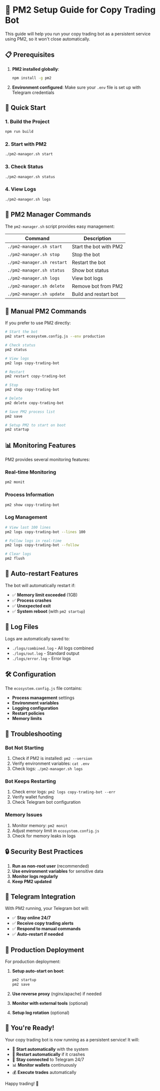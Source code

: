 # 🚀 PM2 Setup Guide for Copy Trading Bot

This guide will help you run your copy trading bot as a persistent service using PM2, so it won't close automatically.

## 📋 Prerequisites

1. **PM2 installed globally**:
   ```bash
   npm install -g pm2
   ```

2. **Environment configured**: Make sure your `.env` file is set up with Telegram credentials

## 🚀 Quick Start

### 1. Build the Project
```bash
npm run build
```

### 2. Start with PM2
```bash
./pm2-manager.sh start
```

### 3. Check Status
```bash
./pm2-manager.sh status
```

### 4. View Logs
```bash
./pm2-manager.sh logs
```

## 📱 PM2 Manager Commands

The `pm2-manager.sh` script provides easy management:

| Command | Description |
|---------|-------------|
| `./pm2-manager.sh start` | Start the bot with PM2 |
| `./pm2-manager.sh stop` | Stop the bot |
| `./pm2-manager.sh restart` | Restart the bot |
| `./pm2-manager.sh status` | Show bot status |
| `./pm2-manager.sh logs` | View bot logs |
| `./pm2-manager.sh delete` | Remove bot from PM2 |
| `./pm2-manager.sh update` | Build and restart bot |

## 🔧 Manual PM2 Commands

If you prefer to use PM2 directly:

```bash
# Start the bot
pm2 start ecosystem.config.js --env production

# Check status
pm2 status

# View logs
pm2 logs copy-trading-bot

# Restart
pm2 restart copy-trading-bot

# Stop
pm2 stop copy-trading-bot

# Delete
pm2 delete copy-trading-bot

# Save PM2 process list
pm2 save

# Setup PM2 to start on boot
pm2 startup
```

## 📊 Monitoring Features

PM2 provides several monitoring features:

### Real-time Monitoring
```bash
pm2 monit
```

### Process Information
```bash
pm2 show copy-trading-bot
```

### Log Management
```bash
# View last 100 lines
pm2 logs copy-trading-bot --lines 100

# Follow logs in real-time
pm2 logs copy-trading-bot --follow

# Clear logs
pm2 flush
```

## 🔄 Auto-restart Features

The bot will automatically restart if:
- ✅ **Memory limit exceeded** (1GB)
- ✅ **Process crashes** 
- ✅ **Unexpected exit**
- ✅ **System reboot** (with `pm2 startup`)

## 📁 Log Files

Logs are automatically saved to:
- `./logs/combined.log` - All logs combined
- `./logs/out.log` - Standard output
- `./logs/error.log` - Error logs

## 🛠️ Configuration

The `ecosystem.config.js` file contains:
- **Process management** settings
- **Environment variables**
- **Logging configuration**
- **Restart policies**
- **Memory limits**

## 🚨 Troubleshooting

### Bot Not Starting
1. Check if PM2 is installed: `pm2 --version`
2. Verify environment variables: `cat .env`
3. Check logs: `./pm2-manager.sh logs`

### Bot Keeps Restarting
1. Check error logs: `pm2 logs copy-trading-bot --err`
2. Verify wallet funding
3. Check Telegram bot configuration

### Memory Issues
1. Monitor memory: `pm2 monit`
2. Adjust memory limit in `ecosystem.config.js`
3. Check for memory leaks in logs

## 🔒 Security Best Practices

1. **Run as non-root user** (recommended)
2. **Use environment variables** for sensitive data
3. **Monitor logs regularly**
4. **Keep PM2 updated**

## 📱 Telegram Integration

With PM2 running, your Telegram bot will:
- ✅ **Stay online 24/7**
- ✅ **Receive copy trading alerts**
- ✅ **Respond to manual commands**
- ✅ **Auto-restart if needed**

## 🎯 Production Deployment

For production deployment:

1. **Setup auto-start on boot**:
   ```bash
   pm2 startup
   pm2 save
   ```

2. **Use reverse proxy** (nginx/apache) if needed

3. **Monitor with external tools** (optional)

4. **Setup log rotation** (optional)

## 🎉 You're Ready!

Your copy trading bot is now running as a persistent service! It will:
- 🚀 **Start automatically** with the system
- 🔄 **Restart automatically** if it crashes
- 📱 **Stay connected** to Telegram 24/7
- 📊 **Monitor wallets** continuously
- 💰 **Execute trades** automatically

Happy trading! 🚀
